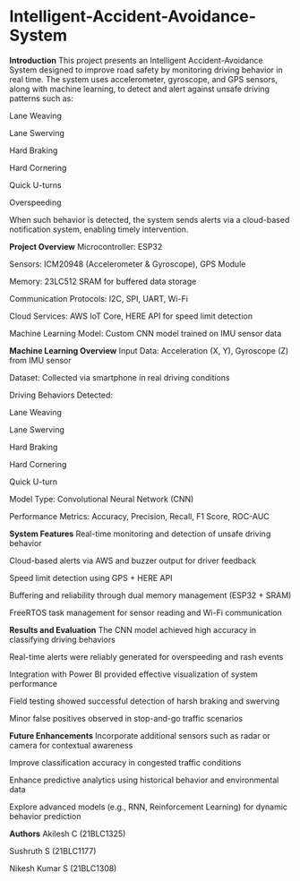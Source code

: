 # Intelligent-Accident-Avoidance-System

**Introduction**
This project presents an Intelligent Accident-Avoidance System designed to improve road safety by monitoring driving behavior in real time. The system uses accelerometer, gyroscope, and GPS sensors, along with machine learning, to detect and alert against unsafe driving patterns such as:

Lane Weaving

Lane Swerving

Hard Braking

Hard Cornering

Quick U-turns

Overspeeding

When such behavior is detected, the system sends alerts via a cloud-based notification system, enabling timely intervention.

**Project Overview**
Microcontroller: ESP32

Sensors: ICM20948 (Accelerometer & Gyroscope), GPS Module

Memory: 23LC512 SRAM for buffered data storage

Communication Protocols: I2C, SPI, UART, Wi-Fi

Cloud Services: AWS IoT Core, HERE API for speed limit detection

Machine Learning Model: Custom CNN model trained on IMU sensor data

**Machine Learning Overview**
Input Data: Acceleration (X, Y), Gyroscope (Z) from IMU sensor

Dataset: Collected via smartphone in real driving conditions

Driving Behaviors Detected:

Lane Weaving

Lane Swerving

Hard Braking

Hard Cornering

Quick U-turn

Model Type: Convolutional Neural Network (CNN)

Performance Metrics: Accuracy, Precision, Recall, F1 Score, ROC-AUC

**System Features**
Real-time monitoring and detection of unsafe driving behavior

Cloud-based alerts via AWS and buzzer output for driver feedback

Speed limit detection using GPS + HERE API

Buffering and reliability through dual memory management (ESP32 + SRAM)

FreeRTOS task management for sensor reading and Wi-Fi communication

**Results and Evaluation**
The CNN model achieved high accuracy in classifying driving behaviors

Real-time alerts were reliably generated for overspeeding and rash events

Integration with Power BI provided effective visualization of system performance

Field testing showed successful detection of harsh braking and swerving

Minor false positives observed in stop-and-go traffic scenarios

**Future Enhancements**
Incorporate additional sensors such as radar or camera for contextual awareness

Improve classification accuracy in congested traffic conditions

Enhance predictive analytics using historical behavior and environmental data

Explore advanced models (e.g., RNN, Reinforcement Learning) for dynamic behavior prediction

**Authors**
Akilesh C (21BLC1325)

Sushruth S (21BLC1177)

Nikesh Kumar S (21BLC1308)
